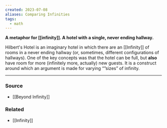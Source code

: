 ```yaml
---
created: 2023-07-08
aliases: Comparing Infinities
tags:
  - math
---
```

**A metaphor for [[infinity]]. A hotel with a single, never ending hallway.**

Hilbert's Hotel is an imaginary hotel in which there are an [[Infinity]] of rooms in a never ending hallway (or, sometimes, different configurations of hallways). One of the key concepts was that the hotel can be full, but **also** have room for more (infinitely more, actually) new guests. It is a construct around which an argument is made for varying “”sizes” of infinity. 

****
### Source
- [[Beyond Infinity]]

### Related
- [[Infinity]]